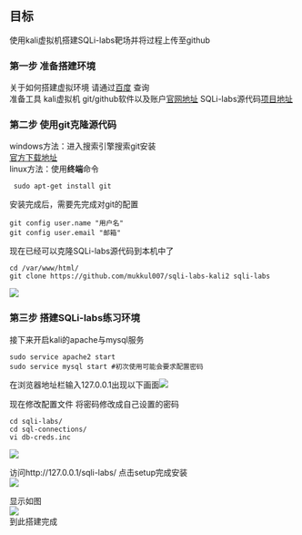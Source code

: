 ## 目标

使用kali虚拟机搭建SQLi-labs靶场并将过程上传至github

### 第一步 准备搭建环境
   关于如何搭建虚拟环境 请通过[百度](https://www.baidu.com/) 查询  
   准备工具 kali虚拟机 git/github软件以及账户[官网地址](https://github.com/) SQLi-labs源代码[项目地址](https://github.com/mukkul007/sqli-labs-kali2)
   ### 第二步 使用git克隆源代码
   windows方法：进入搜索引擎搜索git安装  
   [官方下载地址](https://git-scm.com/)    
   linux方法：使用**终端**命令
     
	 sudo apt-get install git  
安装完成后，需要先完成对git的配置

	git config user.name "用户名"	
	git config user.email "邮箱"
	
现在已经可以克隆SQLi-labs源代码到本机中了

    cd /var/www/html/
	git clone https://github.com/mukkul007/sqli-labs-kali2 sqli-labs
	
![](https://z3.ax1x.com/2021/05/19/g5pNan.png)
	
### 第三步 搭建SQLi-labs练习环境
接下来开启kali的apache与mysql服务  

	sudo service apache2 start
	sudo service mysql start #初次使用可能会要求配置密码

在浏览器地址栏输入127.0.0.1出现以下画面![](https://z3.ax1x.com/2021/05/19/g5PjRx.png)

现在修改配置文件  将密码修改成自己设置的密码
	
	cd sqli-labs/
	cd sql-connections/
	vi db-creds.inc
![](https://z3.ax1x.com/2021/05/19/g5FY4A.png)

访问http://127.0.0.1/sqli-labs/ 点击setup完成安装  
![](https://z3.ax1x.com/2021/05/19/g5Eag1.png)

显示如图  
![](https://z3.ax1x.com/2021/05/19/g5Eq8s.png)  
到此搭建完成
